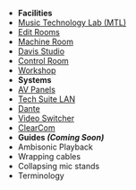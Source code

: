- **Facilities**
- [Music Technology Lab (MTL)](/mtl.md)
- [Edit Rooms](/edit-rooms.md)
- [Machine Room](/machine-room.md)
- [Davis Studio](/davis-studio.md)
- [Control Room](/control-room.md)
- [Workshop](/workshop.md)
- **Systems**
- [AV Panels](/av-panels.md)
- [Tech Suite LAN](/lan.md)
- [Dante](/dante.md)
- [Video Switcher](/video-switcher.md)
- [ClearCom](/clearcom.md)
- **Guides *(Coming Soon)***
- Ambisonic Playback
- Wrapping cables
- Collapsing mic stands
- Terminology